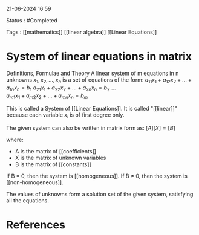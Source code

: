 
21-06-2024 16:59

Status : #Completed 

Tags : [[mathematics]] [[linear algebra]] [[Linear Equations]] 

# System of linear equations in matrix

Definitions, Formulae and Theory
A linear system of m equations in n unknowns $x_1, x_2, ..., x_n$  is a set of equations of the form:
$a_{11}x_1 + a_{12}x_2 + ... + a_{1n}x_n = b_1$
$a_{21}x_1 + a_{22}x_2 + ... + a_{2n}x_n = b_2$
$...$ \
$a_{m1}x_1 + a_{m2}x_2 + ... + a_{mn}x_n = b_m$


This is called a System of [[Linear Equations]]. It is called "[[linear]]" because each variable $x_i$ is of first degree only.

The given system can also be written in matrix form as:
$[ A ] [ X ] = [ B ]$


where:
- A is the matrix of [[coefficients]]
- X is the matrix of unknown variables
- B is the matrix of [[constants]]

If B = 0, then the system is [[homogeneous]]. If B ≠ 0, then the system is [[non-homogeneous]].

The values of unknowns form a solution set of the given system, satisfying all the equations.




# References
